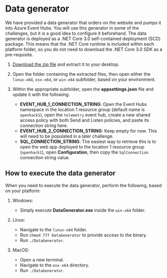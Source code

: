 # Data generator

We have provided a data generator that orders on the website and pumps it into Azure Event Hubs. You will use this generator in some of the challenges, but it is a good idea to configure it beforehand. The data generator is deployed as a .NET Core 3.0 self-contained deployment (SCD) package. This means that the .NET Core runtime is included within each platform folder, so you do not need to download the .NET Core 3.0 SDK as a pre-requisite.

1. [Download the zip file](https://databricksdemostore.blob.core.windows.net/data/nosql-openhack/DataGenerator.zip) and extract it to your desktop.

2. Open the folder containing the extracted files, then open either the `linux-x64`, `osx-x64`, or `win-x64` subfolder, based on your environment.

3. Within the appropriate subfolder, open the **appsettings.json** file and update it with the following:

   * **EVENT_HUB_1_CONNECTION_STRING**: Open the Event Hubs namespace in the location 1 resource group (default name is `openhack1`), open the `telemetry` event hub, create a new shared access policy with both Send and Listen policies, and paste its connection string here.
   * **EVENT_HUB_2_CONNECTION_STRING**: Keep empty for now. This will need to be populated in a later challenge.
   * **SQL_CONNECTION_STRING**: The easiest way to retrieve this is to open the web app deployed to the location 1 resource group (`openhack1`), open **Configuration**, then copy the `SqlConnection` connection string value.

## How to execute the data generator

When you need to execute the data generator, perform the following, based on your platform:

1. Windows:

   * Simply execute **DataGenerator.exe** inside the `win-x64` folder.

2. Linux:

   * Navigate to the `linux-x64` folder.
   * Run `chmod 777 DataGenerator` to provide access to the binary.
   * Run `./DataGenerator`.

3. MacOS:

   * Open a new terminal.
   * Navigate to the `osx-x64` directory.
   * Run `./DataGenerator`.
